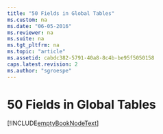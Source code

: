 ```yaml
---
title: "50 Fields in Global Tables"
ms.custom: na
ms.date: "06-05-2016"
ms.reviewer: na
ms.suite: na
ms.tgt_pltfrm: na
ms.topic: "article"
ms.assetid: cabdc382-5791-40a8-8c4b-be95f5050158
caps.latest.revision: 2
ms.author: "sgroespe"
---
```

# 50 Fields in Global Tables
[!INCLUDE[emptyBookNodeText](../../Finance/includes/emptybooknodetext_md.md)]